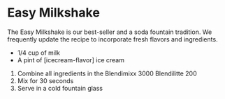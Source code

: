 # Easy Milkshake

The Easy Milkshake is our best-seller and a soda fountain tradition. We frequently update the recipe to incorporate fresh flavors and ingredients.

-   1/4 cup of milk
-   A pint of [icecream-flavor] ice cream

1.  Combine all ingredients in the <span data-props="setting-downtown">Blendimixx 3000</span> <span data-props="setting-foodtruck">Blendilitte 200</span>
2.  Mix for 30 seconds
3.  Serve in a cold fountain glass
